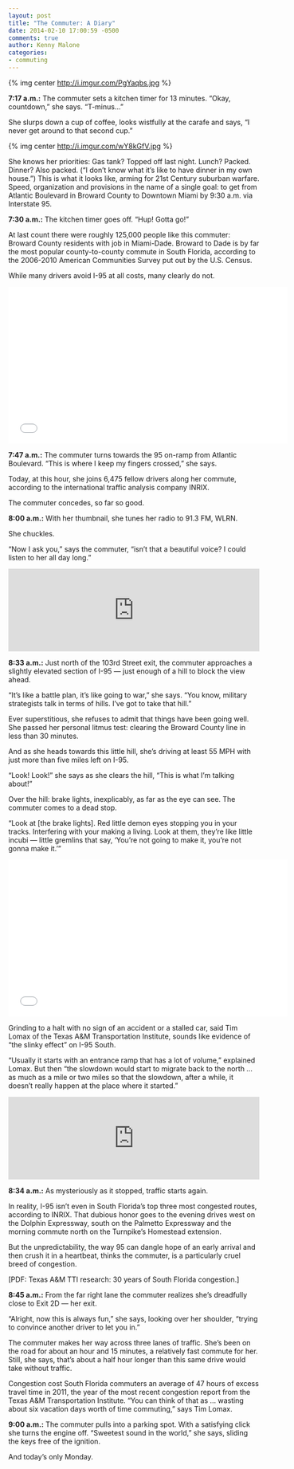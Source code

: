 ```yaml
---
layout: post
title: "The Commuter: A Diary"
date: 2014-02-10 17:00:59 -0500
comments: true
author: Kenny Malone
categories:
- commuting
---
```


{% img center  http://i.imgur.com/PgYaqbs.jpg %}

**7:17 a.m.:** The commuter sets a kitchen timer for 13 minutes. “Okay, countdown,” she says. “T-minus…” 

She slurps down a cup of coffee, looks wistfully at the carafe and says, “I never get around to that second cup.”
<!-- more -->
{% img center http://i.imgur.com/wY8kGfV.jpg %}

She knows her priorities: Gas tank? Topped off last night. Lunch? Packed. Dinner? Also packed. (“I don’t know what it’s like to have dinner in my own house.”) 
This is what it looks like, arming for 21st Century suburban warfare. Speed, organization and provisions in the name of a single goal: to get from Atlantic Boulevard in Broward County to Downtown Miami by 9:30 a.m. via Interstate 95. 

**7:30 a.m.:** The kitchen timer goes off. “Hup! Gotta go!” 

At last count there were roughly 125,000 people like this commuter: Broward County residents with job in Miami-Dade. Broward to Dade is by far the most popular county-to-county commute in South Florida, according to the 2006-2010 American Communities Survey put out by the U.S. Census. 

While many drivers avoid I-95 at all costs, many clearly do not.

<iframe width="560" height="315" src="//www.youtube.com/embed/lLVhQHtGaz4" frameborder="0" allowfullscreen></iframe>

**7:47 a.m.:** The commuter turns towards the 95 on-ramp from Atlantic Boulevard. “This is where I keep my fingers crossed,” she says. 

Today, at this hour, she joins 6,475 fellow drivers along her commute, according to the international traffic analysis company INRIX. 

The commuter concedes, so far so good. 

**8:00 a.m.:** With her thumbnail, she tunes her radio to 91.3 FM, WLRN. 

She chuckles. 

“Now I ask you,” says the commuter, “isn’t that a beautiful voice? I could listen to her all day long.”

<iframe width="100%" height="166" scrolling="no" frameborder="no" src="https://w.soundcloud.com/player/?url=https%3A//api.soundcloud.com/tracks/129244298&color=ff6600"></iframe>

**8:33 a.m.:** Just north of the 103rd Street exit, the commuter approaches a slightly elevated section of I-95 — just enough of a hill to block the view ahead. 

“It’s like a battle plan, it’s like going to war,” she says. “You know, military strategists talk in terms of hills. I’ve got to take that hill.” 

Ever superstitious, she refuses to admit that things have been going well. She passed her personal litmus test: clearing the Broward County line in less than 30 minutes. 

And as she heads towards this little hill, she’s driving at least 55 MPH with just more than five miles left on I-95. 

“Look! Look!” she says as she clears the hill, “This is what I’m talking about!” 

Over the hill: brake lights, inexplicably, as far as the eye can see. The commuter comes to a dead stop. 

“Look at [the brake lights]. Red little demon eyes stopping you in your tracks. Interfering with your making a living. Look at them, they’re like little incubi — little gremlins that say, ‘You’re not going to make it, you’re not gonna make it.’”

<iframe width="560" height="315" src="//www.youtube.com/embed/sUJIB18iHlc" frameborder="0" allowfullscreen></iframe>

Grinding to a halt with no sign of an accident or a stalled car, said Tim Lomax of the Texas A&M Transportation Institute, sounds like evidence of “the slinky effect” on I-95 South. 

“Usually it starts with an entrance ramp that has a lot of volume,” explained Lomax. But then “the slowdown would start to migrate back to the north … as much as a mile or two miles so that the slowdown, after a while, it doesn’t really happen at the place where it started.”

<iframe width="100%" height="166" scrolling="no" frameborder="no" src="https://w.soundcloud.com/player/?url=https%3A//api.soundcloud.com/tracks/129244297&color=ff6600"></iframe>

**8:34 a.m.:** As mysteriously as it stopped, traffic starts again. 

In reality, I-95 isn’t even in South Florida’s top three most congested routes, according to INRIX. That dubious honor goes to the evening drives west on the Dolphin Expressway, south on the Palmetto Expressway and the morning commute north on the Turnpike’s Homestead extension. 

But the unpredictability, the way 95 can dangle hope of an early arrival and then crush it in a heartbeat, thinks the commuter, is a particularly cruel breed of congestion. 

[PDF: Texas A&M TTI research: 30 years of South Florida congestion.] 

**8:45 a.m.:** From the far right lane the commuter realizes she’s dreadfully close to Exit 2D — her exit. 

“Alright, now this is always fun,” she says, looking over her shoulder, “trying to convince another driver to let you in.” 

The commuter makes her way across three lanes of traffic. She’s been on the road for about an hour and 15 minutes, a relatively fast commute for her. Still, she says, that’s about a half hour longer than this same drive would take without traffic. 

Congestion cost South Florida commuters an average of 47 hours of excess travel time in 2011, the year of the most recent congestion report from the Texas A&M Transportation Institute.
“You can think of that as … wasting about six vacation days worth of time commuting,” says Tim Lomax.

**9:00 a.m.:** The commuter pulls into a parking spot. With a satisfying click she turns the engine off. “Sweetest sound in the world,” she says, sliding the keys free of the ignition. 

And today’s only Monday.
